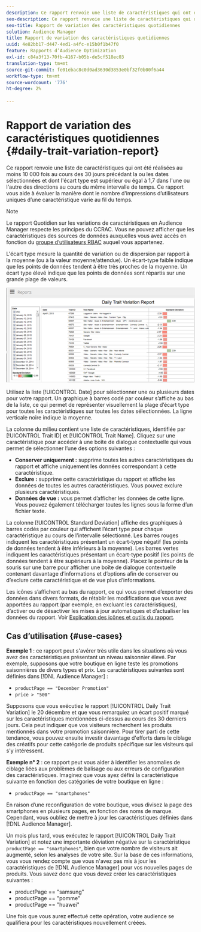```yaml
---
description: Ce rapport renvoie une liste de caractéristiques qui ont été réalisées au moins 10 000 fois au cours des 30 jours précédant la ou les dates sélectionnées et dont l'écart type est supérieur ou égal à 1,7 dans l'une ou l'autre des directions au cours du même intervalle de temps. Ce rapport vous aide à évaluer la manière dont le nombre d’impressions d’utilisateurs uniques d’une caractéristique varie au fil du temps.
seo-description: Ce rapport renvoie une liste de caractéristiques qui ont été réalisées au moins 10 000 fois au cours des 30 jours précédant la ou les dates sélectionnées et dont l'écart type est supérieur ou égal à 1,7 dans l'une ou l'autre des directions au cours du même intervalle de temps. Ce rapport vous aide à évaluer la manière dont le nombre d’impressions d’utilisateurs uniques d’une caractéristique varie au fil du temps.
seo-title: Rapport de variation des caractéristiques quotidiennes
solution: Audience Manager
title: Rapport de variation des caractéristiques quotidiennes
uuid: 4e82bb17-d447-4ed1-a4fc-e15b0f1b47f0
feature: Rapports d’Audience Optimization
exl-id: c84a3f13-70fb-4167-b05b-de5cf518ec03
translation-type: tm+mt
source-git-commit: fe01ebac8c0d0ad3630d3853e0bf32f0b00f6a44
workflow-type: tm+mt
source-wordcount: '776'
ht-degree: 2%

---
```


# Rapport de variation des caractéristiques quotidiennes {#daily-trait-variation-report}

Ce rapport renvoie une liste de caractéristiques qui ont été réalisées au moins 10 000 fois au cours des 30 jours précédant la ou les dates sélectionnées et dont l&#39;écart type est supérieur ou égal à 1,7 dans l&#39;une ou l&#39;autre des directions au cours du même intervalle de temps. Ce rapport vous aide à évaluer la manière dont le nombre d’impressions d’utilisateurs uniques d’une caractéristique varie au fil du temps.

>[!NOTE]
>
>Le rapport Quotidien sur les variations de caractéristiques en Audience Manager respecte les principes du CCRAC. Vous ne pouvez afficher que les caractéristiques des sources de données auxquelles vous avez accès en fonction du [groupe d’utilisateurs RBAC](/help/using/features/administration/administration-overview.md) auquel vous appartenez.

L&#39;écart type mesure la quantité de variation ou de dispersion par rapport à la moyenne (ou à la valeur moyenne/attendue). Un écart-type faible indique que les points de données tendent à être très proches de la moyenne. Un écart type élevé indique que les points de données sont répartis sur une grande plage de valeurs.

![](assets/daily_trait_variation.png)

Utilisez la liste [!UICONTROL Date] pour sélectionner une ou plusieurs dates pour votre rapport. Un graphique à barres codé par couleur s’affiche au bas de la liste, ce qui permet de représenter visuellement la plage d’écart type pour toutes les caractéristiques sur toutes les dates sélectionnées. La ligne verticale noire indique la moyenne.

La colonne du milieu contient une liste de caractéristiques, identifiée par [!UICONTROL Trait ID] et [!UICONTROL Trait Name]. Cliquez sur une caractéristique pour accéder à une boîte de dialogue contextuelle qui vous permet de sélectionner l’une des options suivantes :

* **Conserver uniquement :** supprime toutes les autres caractéristiques du rapport et affiche uniquement les données correspondant à cette caractéristique.
* **Exclure :** supprime cette caractéristique du rapport et affiche les données de toutes les autres caractéristiques. Vous pouvez exclure plusieurs caractéristiques.
* **Données de vue :** vous permet d’afficher les données de cette ligne. Vous pouvez également télécharger toutes les lignes sous la forme d’un fichier texte.

La colonne [!UICONTROL Standard Deviation] affiche des graphiques à barres codés par couleur qui affichent l’écart type pour chaque caractéristique au cours de l’intervalle sélectionné. Les barres rouges indiquent les caractéristiques présentant un écart-type négatif (les points de données tendent à être inférieurs à la moyenne). Les barres vertes indiquent les caractéristiques présentant un écart-type positif (les points de données tendent à être supérieurs à la moyenne). Placez le pointeur de la souris sur une barre pour afficher une boîte de dialogue contextuelle contenant davantage d’informations et d’options afin de conserver ou d’exclure cette caractéristique et de vue plus d’informations.

Les icônes s’affichent au bas du rapport, ce qui vous permet d’exporter des données dans divers formats, de rétablir les modifications que vous avez apportées au rapport (par exemple, en excluant les caractéristiques), d’activer ou de désactiver les mises à jour automatiques et d’actualiser les données du rapport. Voir [Explication des icônes et outils du rapport](../../reporting/dynamic-reports/interactive-report-technology.md#icons-tools-explained).

## Cas d’utilisation {#use-cases}

**Exemple 1** : ce rapport peut s&#39;avérer très utile dans les situations où vous avez des caractéristiques présentant un niveau saisonnier élevé. Par exemple, supposons que votre boutique en ligne teste les promotions saisonnières de divers types et prix. Les caractéristiques suivantes sont définies dans [!DNL Audience Manager] :

* `productPage == "December Promotion"`
* `price > "500"`

Supposons que vous exécutiez le rapport [!UICONTROL Daily Trait Variation] le 20 décembre et que vous remarquiez un écart positif marqué sur les caractéristiques mentionnées ci-dessus au cours des 30 derniers jours. Cela peut indiquer que vos visiteurs recherchent les produits mentionnés dans votre promotion saisonnière. Pour tirer parti de cette tendance, vous pouvez ensuite investir davantage d&#39;efforts dans le ciblage des créatifs pour cette catégorie de produits spécifique sur les visiteurs qui s&#39;y intéressent.

**Exemple n° 2** : ce rapport peut vous aider à identifier les anomalies de ciblage liées aux problèmes de balisage ou aux erreurs de configuration des caractéristiques. Imaginez que vous ayez défini la caractéristique suivante en fonction des catégories de votre boutique en ligne :

* `productPage == "smartphones"`

En raison d’une reconfiguration de votre boutique, vous divisez la page des smartphones en plusieurs pages, en fonction des noms de marque. Cependant, vous oubliez de mettre à jour les caractéristiques définies dans [!DNL Audience Manager].

Un mois plus tard, vous exécutez le rapport [!UICONTROL Daily Trait Variation] et notez une importante déviation négative sur la caractéristique `productPage == "smartphones"`, bien que votre nombre de visiteurs ait augmenté, selon les analyses de votre site. Sur la base de ces informations, vous vous rendez compte que vous n&#39;avez pas mis à jour les caractéristiques de [!DNL Audience Manager] pour vos nouvelles pages de produits. Vous savez donc que vous devez créer les caractéristiques suivantes :

* productPage == &quot;samsung&quot;
* productPage == &quot;pomme&quot;
* productPage == &quot;huawei&quot;

Une fois que vous aurez effectué cette opération, votre audience se qualifiera pour les caractéristiques nouvellement créées.
